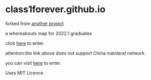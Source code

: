 # class1forever.github.io

forked from [another project](https://github.com/lvris/map)

a whereabouts map for 2022.1 graduates

click [here](https://calvin-xia.github.io/class1forever.github.io/) to enter.

attention:the link above does not support China mainland network.

you can visit [here](https://class1forever.rth1.xyz/) to enter.

Uses MIT Licence

